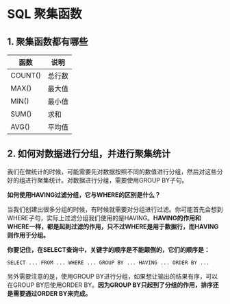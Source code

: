 # SQL 聚集函数



## 1. 聚集函数都有哪些

| 函数    | 说明   |
| ------- | ------ |
| COUNT() | 总行数 |
| MAX()   | 最大值 |
| MIN()   | 最小值 |
| SUM()   | 求和   |
| AVG()   | 平均值 |



## 2. 如何对数据进行分组，并进行聚集统计

我们在做统计的时候，可能需要先对数据按照不同的数值进行分组，然后对这些分好的组进行聚集统计。对数据进行分组，需要使用GROUP BY子句。



**如何使用HAVING过滤分组，它与WHERE的区别是什么？**

当我们创建出很多分组的时候，有时候就需要对分组进行过滤。你可能首先会想到WHERE子句，实际上过滤分组我们使用的是HAVING。**HAVING的作用和WHERE一样，都是起到过滤的作用，只不过WHERE是用于数据行，而HAVING则作用于分组。**





**你要记住，在SELECT查询中，关键字的顺序是不能颠倒的，它们的顺序是：**

```mysql
SELECT ... FROM ... WHERE ... GROUP BY ... HAVING ... ORDER BY ...
```

另外需要注意的是，使用GROUP BY进行分组，如果想让输出的结果有序，可以在GROUP BY后使用ORDER BY。**因为GROUP BY只起到了分组的作用，排序还是需要通过ORDER BY来完成。**
